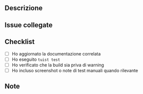 ## Descrizione
<!-- Riepilogo delle modifiche introdotte -->

## Issue collegate
<!-- Esempio: Closes #123 -->

## Checklist
- [ ] Ho aggiornato la documentazione correlata
- [ ] Ho eseguito `tuist test`
- [ ] Ho verificato che la build sia priva di warning
- [ ] Ho incluso screenshot o note di test manuali quando rilevante

## Note
<!-- Eventuali dettagli aggiuntivi o limitazioni note -->
